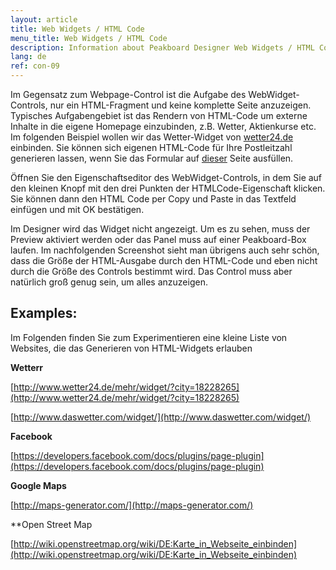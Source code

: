```yaml
---
layout: article
title: Web Widgets / HTML Code
menu_title: Web Widgets / HTML Code
description: Information about Peakboard Designer Web Widgets / HTML Code Control.
lang: de
ref: con-09
---
```


Im Gegensatz zum Webpage-Control ist die Aufgabe des WebWidget-Controls, nur ein HTML-Fragment und keine komplette Seite anzuzeigen. Typisches Aufgabengebiet ist das Rendern von HTML-Code um externe Inhalte in die eigene Homepage einzubinden, z.B. Wetter, Aktienkurse etc. Im folgenden Beispiel wollen wir das Wetter-Widget von [wetter24.de](wetter24.de) einbinden. Sie können sich eigenen HTML-Code für Ihre Postleitzahl generieren lassen, wenn Sie das Formular auf [dieser](http://www.wetter24.de/mehr/widget/) Seite ausfüllen.

Öffnen Sie den Eigenschaftseditor des WebWidget-Controls, in dem Sie auf den kleinen Knopf mit den drei Punkten der HTMLCode-Eigenschaft klicken. Sie können dann den HTML Code per Copy und Paste in das Textfeld einfügen und mit OK bestätigen.

Im Designer wird das Widget nicht angezeigt. Um es zu sehen, muss der Preview aktiviert werden oder das Panel muss auf einer Peakboard-Box laufen. Im nachfolgenden Screenshot sieht man übrigens auch sehr schön, dass die Größe der HTML-Ausgabe durch den HTML-Code und eben nicht durch die Größe des Controls bestimmt wird. Das Control muss aber natürlich groß genug sein, um alles anzuzeigen.



## Examples:

Im Folgenden finden Sie zum Experimentieren eine kleine Liste von Websites, die das Generieren von HTML-Widgets erlauben

**Wetterr**

[http://www.wetter24.de/mehr/widget/?city=18228265](http://www.wetter24.de/mehr/widget/?city=18228265)

[http://www.daswetter.com/widget/](http://www.daswetter.com/widget/)

**Facebook**

[https://developers.facebook.com/docs/plugins/page-plugin](https://developers.facebook.com/docs/plugins/page-plugin)

**Google Maps**

[http://maps-generator.com/](http://maps-generator.com/)

**Open Street Map

[http://wiki.openstreetmap.org/wiki/DE:Karte_in_Webseite_einbinden](http://wiki.openstreetmap.org/wiki/DE:Karte_in_Webseite_einbinden)

